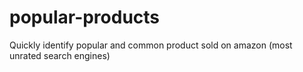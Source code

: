 # popular-products
Quickly identify popular and common product sold on amazon (most unrated search engines) 
